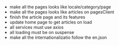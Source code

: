 - make all the pages looks like locale/category/page
- make all the pages looks like articles on pagesClient
- finish the article page and its features
- update home page to get articles on load
- all services must use axios
- all loading must be on suspense
- make all the internationalizatio follow the en.json